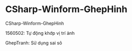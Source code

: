 # CSharp-Winform-GhepHinh

CSharp-Winform-GhepHinh

1560502: Tự động khớp vị trí ảnh

GhepTranh: Sử dụng sai sô